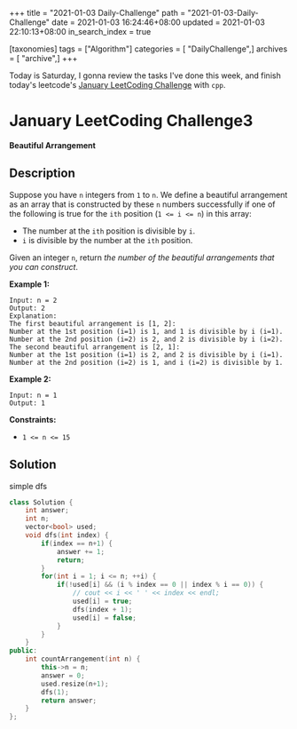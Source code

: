 +++
title = "2021-01-03 Daily-Challenge"
path = "2021-01-03-Daily-Challenge"
date = 2021-01-03 16:24:46+08:00
updated = 2021-01-03 22:10:13+08:00
in_search_index = true

[taxonomies]
tags = ["Algorithm"]
categories = [ "DailyChallenge",]
archives = [ "archive",]
+++

Today is Saturday, I gonna review the tasks I've done this week, and finish today's leetcode's [January LeetCoding Challenge](https://leetcode.com/explore/featured/card/january-leetcoding-challenge-2021/579/week-1-january-1st-january-7th/3591/) with `cpp`.

<!-- more -->

# January LeetCoding Challenge3

**Beautiful Arrangement**

## Description

Suppose you have `n` integers from `1` to `n`. We define a beautiful arrangement as an array that is constructed by these `n` numbers successfully if one of the following is true for the `ith` position (`1 <= i <= n`) in this array:

- The number at the `ith` position is divisible by `i`.
- `i` is divisible by the number at the `ith` position.

Given an integer `n`, return *the number of the beautiful arrangements that you can construct*.

**Example 1:**

```
Input: n = 2
Output: 2
Explanation: 
The first beautiful arrangement is [1, 2]:
Number at the 1st position (i=1) is 1, and 1 is divisible by i (i=1).
Number at the 2nd position (i=2) is 2, and 2 is divisible by i (i=2).
The second beautiful arrangement is [2, 1]:
Number at the 1st position (i=1) is 2, and 2 is divisible by i (i=1).
Number at the 2nd position (i=2) is 1, and i (i=2) is divisible by 1.
```

**Example 2:**

```
Input: n = 1
Output: 1
```

**Constraints:**

- `1 <= n <= 15`

## Solution

simple dfs

``` cpp
class Solution {
    int answer;
    int n;
    vector<bool> used;
    void dfs(int index) {
        if(index == n+1) {
            answer += 1;
            return;
        }
        for(int i = 1; i <= n; ++i) {
            if(!used[i] && (i % index == 0 || index % i == 0)) {
                // cout << i << ' ' << index << endl;
                used[i] = true;
                dfs(index + 1);
                used[i] = false;
            }
        }
    }
public:
    int countArrangement(int n) {
        this->n = n;
        answer = 0;
        used.resize(n+1);
        dfs(1);
        return answer;
    }
};
```
